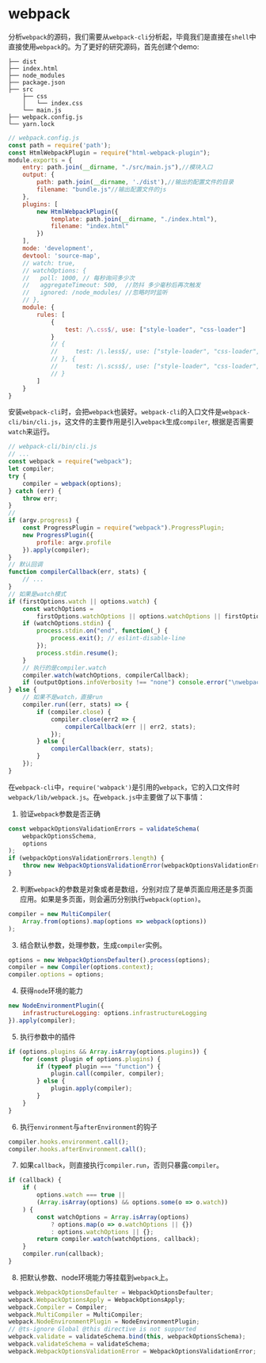 # webpack

分析`webpack`的源码，我们需要从`webpack-cli`分析起，毕竟我们是直接在`shell`中直接使用`webpack`的。为了更好的研究源码，首先创建个demo:

```
├── dist
├── index.html
├── node_modules
├── package.json
├── src
    ├── css
    │   └── index.css
    └── main.js
├── webpack.config.js
└── yarn.lock
```

```javaScript
// webpack.config.js
const path = require('path');
const HtmlWebpackPlugin = require("html-webpack-plugin");
module.exports = {
    entry: path.join(__dirname, "./src/main.js"),//模块入口
    output: {
        path: path.join(__dirname, './dist'),//输出的配置文件的目录
        filename: "bundle.js"//输出配置文件的js
    },
    plugins: [
        new HtmlWebpackPlugin({
            template: path.join(__dirname, "./index.html"),
            filename: "index.html"
        })
    ],
    mode: 'development',
    devtool: 'source-map',
    // watch: true,
    // watchOptions: {
    //   poll: 1000, // 每秒询问多少次
    //   aggregateTimeout: 500,  //防抖 多少毫秒后再次触发
    //   ignored: /node_modules/ //忽略时时监听
    // },
    module: {
        rules: [
            {
                test: /\.css$/, use: ["style-loader", "css-loader"]
            }
            // {
            //     test: /\.less$/, use: ["style-loader", "css-loader", "less-loader"]
            // }, {
            //     test: /\.scss$/, use: ["style-loader", "css-loader", "sass-loader"]
            // }
        ]
    }
}

```

安装`webpack-cli`时，会把`webpack`也装好。`webpack-cli`的入口文件是`webpack-cli/bin/cli.js`，这文件的主要作用是引入`webpack`生成`compiler`, 根据是否需要`watch`来运行。

```javaScript
// webpack-cli/bin/cli.js
// ...
const webpack = require("webpack");
let compiler;
try {
    compiler = webpack(options);
} catch (err) {
    throw err;
}
//
if (argv.progress) {
    const ProgressPlugin = require("webpack").ProgressPlugin;
    new ProgressPlugin({
        profile: argv.profile
    }).apply(compiler);
}
// 默认回调
function compilerCallback(err, stats) {
    // ...
}
// 如果是watch模式
if (firstOptions.watch || options.watch) {
    const watchOptions =
        firstOptions.watchOptions || options.watchOptions || firstOptions.watch || options.watch || {};
    if (watchOptions.stdin) {
        process.stdin.on("end", function(_) {
            process.exit(); // eslint-disable-line
        });
        process.stdin.resume();
    }
    // 执行的是compiler.watch
    compiler.watch(watchOptions, compilerCallback);
    if (outputOptions.infoVerbosity !== "none") console.error("\nwebpack is watching the files…\n");
} else {
    // 如果不是watch，直接run
    compiler.run((err, stats) => {
        if (compiler.close) {
            compiler.close(err2 => {
                compilerCallback(err || err2, stats);
            });
        } else {
            compilerCallback(err, stats);
        }
    });
}
```

在`webpack-cli`中，`require('wabpack')`是引用的`webpack`，它的入口文件时`webpack/lib/webpack.js`。在`webpack.js`中主要做了以下事情：

1. 验证`webpack`参数是否正确

```javaScript
const webpackOptionsValidationErrors = validateSchema(
    webpackOptionsSchema,
    options
);
if (webpackOptionsValidationErrors.length) {
    throw new WebpackOptionsValidationError(webpackOptionsValidationErrors);
}
```

2. 判断`webpack`的参数是对象或者是数组，分别对应了是单页面应用还是多页面应用。如果是多页面，则会遍历分别执行`webpack(option)`。

```javaScript
compiler = new MultiCompiler(
    Array.from(options).map(options => webpack(options))
);
```

3. 结合默认参数，处理参数，生成`compiler`实例。

```javaScript
options = new WebpackOptionsDefaulter().process(options);
compiler = new Compiler(options.context);
compiler.options = options;
```

4. 获得`node`环境的能力

```javaScript
new NodeEnvironmentPlugin({
    infrastructureLogging: options.infrastructureLogging
}).apply(compiler);
```

5. 执行参数中的插件

```javaScript
if (options.plugins && Array.isArray(options.plugins)) {
    for (const plugin of options.plugins) {
        if (typeof plugin === "function") {
            plugin.call(compiler, compiler);
        } else {
            plugin.apply(compiler);
        }
    }
}
```

6. 执行`environment`与`afterEnvironment`的钩子

```javaScript
compiler.hooks.environment.call();
compiler.hooks.afterEnvironment.call();
```

7. 如果`callback`，则直接执行`compiler.run`，否则只暴露`compiler`。

```javaScript
if (callback) {
    if (
        options.watch === true ||
        (Array.isArray(options) && options.some(o => o.watch))
    ) {
        const watchOptions = Array.isArray(options)
            ? options.map(o => o.watchOptions || {})
            : options.watchOptions || {};
        return compiler.watch(watchOptions, callback);
    }
    compiler.run(callback);
}
```

8. 把默认参数、node环境能力等挂载到`webpack`上。

```javaScript
webpack.WebpackOptionsDefaulter = WebpackOptionsDefaulter;
webpack.WebpackOptionsApply = WebpackOptionsApply;
webpack.Compiler = Compiler;
webpack.MultiCompiler = MultiCompiler;
webpack.NodeEnvironmentPlugin = NodeEnvironmentPlugin;
// @ts-ignore Global @this directive is not supported
webpack.validate = validateSchema.bind(this, webpackOptionsSchema);
webpack.validateSchema = validateSchema;
webpack.WebpackOptionsValidationError = WebpackOptionsValidationError;
```


